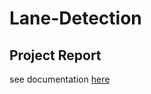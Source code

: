 # Lane-Detection

## Project Report
see documentation [here](https://github.com/RichaaM/Lane-Detection/blob/main/Lane_Detection_For_Driver_s_Assistance.pdf)
